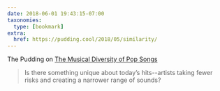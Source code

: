 ```yaml
---
date: 2018-06-01 19:43:15-07:00
taxonomies:
  type: [bookmark]
extra:
  href: https://pudding.cool/2018/05/similarity/
---
```

The Pudding on [The Musical Diversity of Pop Songs](https://pudding.cool/2018/05/similarity/)

> Is there something unique about today’s hits--artists taking fewer risks and creating a narrower range of sounds?
